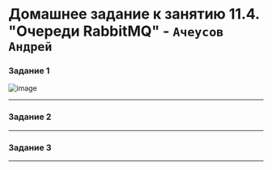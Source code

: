# Домашнее задание к занятию  11.4. "Очереди RabbitMQ" - `Ачеусов Андрей`

### Задание 1

![image](https://github.com/AndrewAche/HW_ALL/assets/121398221/91b0da07-0443-48d4-858f-7f3742c1f2c9)


---



### Задание 2



---



### Задание 3



---
